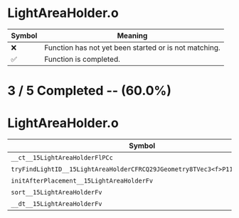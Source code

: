 # LightAreaHolder.o
| Symbol | Meaning 
| ------------- | ------------- 
| :x: | Function has not yet been started or is not matching. 
| :white_check_mark: | Function is completed. 


# 3 / 5 Completed -- (60.0%)
# LightAreaHolder.o
| Symbol | Decompiled? |
| ------------- | ------------- |
| `__ct__15LightAreaHolderFlPCc` | :white_check_mark: |
| `tryFindLightID__15LightAreaHolderCFRCQ29JGeometry8TVec3<f>P11ZoneLightID` | :x: |
| `initAfterPlacement__15LightAreaHolderFv` | :white_check_mark: |
| `sort__15LightAreaHolderFv` | :x: |
| `__dt__15LightAreaHolderFv` | :white_check_mark: |
